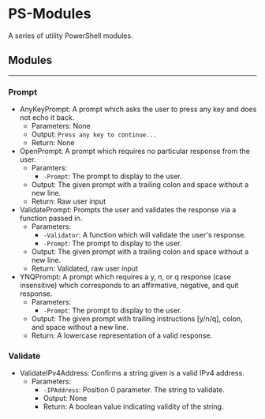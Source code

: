 # PS-Modules
A series of utility PowerShell modules.

## Modules
---
### Prompt
- AnyKeyPrompt: A prompt which asks the user to press any key and does not echo
                it back.
  - Parameters: None
  - Output: ```Press any key to continue...```
  - Return: None
- OpenPrompt: A prompt which requires no particular response from the user.
  - Paramters:
    - ```-Prompt```:  The prompt to display to the user.
  - Output: The given prompt with a trailing colon and space without a new line.
  - Return: Raw user input
- ValidatePrompt: Prompts the user and validates the response via a function
                  passed in.
    - Parameters:
      - ```-Validator```: A function which will validate the user's response.
      - ```-Prompt```: The prompt to display to the user.
    - Output: The given prompt with a trailing colon and space without a new 
              line.
    - Return: Validated, raw user input
- YNQPrompt: A prompt which requires a y, n, or q response (case insensitive)
             which corresponds to an affirmative, negative, and quit response.
    - Parameters:
      - ```-Prompt```: The prompt to display to the user.
    - Output: The given prompt with trailing instructions [y/n/q], colon, and
              space without a new line.
    - Return: A lowercase representation of a valid response.

### Validate
- ValidateIPv4Address: Confirms a string given is a valid IPv4 address.
  - Parameters:
    - ```-IPAddress```: Position 0 parameter.  The string to validate.
    - Output: None
    - Return: A boolean value indicating validity of the string.

